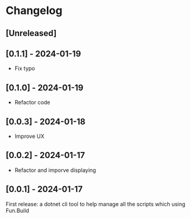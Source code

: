 # Changelog

## [Unreleased]

## [0.1.1] - 2024-01-19

- Fix typo

## [0.1.0] - 2024-01-19

- Refactor code

## [0.0.3] - 2024-01-18

- Improve UX

## [0.0.2] - 2024-01-17

- Refactor and imporve displaying

## [0.0.1] - 2024-01-17

First release: a dotnet cli tool to help manage all the scripts which using Fun.Build
